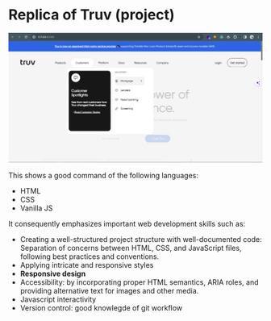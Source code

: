 # Replica of Truv (project)

![Truv Replica Screenshot](./assets/images/screenshot.png)

This shows a good command of the following languages:

- HTML
- CSS
- Vanilla JS

It consequently emphasizes important web development skills such as:

- Creating a well-structured project structure with well-documented code: Separation of concerns between HTML, CSS, and JavaScript files, following best practices and conventions.
- Applying intricate and responsive styles
- **Responsive design**
- Accessibility: by incorporating proper HTML semantics, ARIA roles, and providing alternative text for images and other media.
- Javascript interactivity
- Version control: good knowlegde of git workflow
